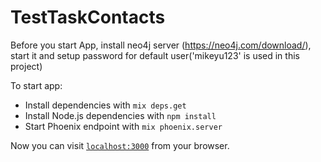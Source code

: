 # TestTaskContacts

Before you start App, install neo4j server (https://neo4j.com/download/), start it and setup password for default user('mikeyu123' is used in this project)


To start app:

  * Install dependencies with `mix deps.get`
  * Install Node.js dependencies with `npm install`
  * Start Phoenix endpoint with `mix phoenix.server`

Now you can visit [`localhost:3000`](http://localhost:3000) from your browser.

